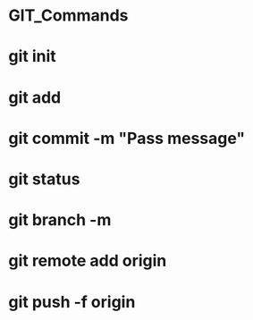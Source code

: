 # GIT_Commands

# git init
# git add <filename>
# git commit -m "Pass message"
# git status
# git branch -m <branch name> 
# git remote add origin <URL>
# git push -f origin <branch name>
